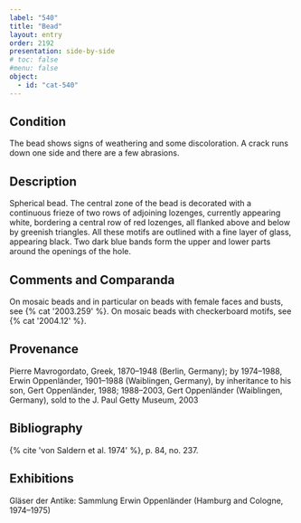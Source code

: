 ```yaml
---
label: "540"
title: "Bead"
layout: entry
order: 2192
presentation: side-by-side
# toc: false
#menu: false 
object:
  - id: "cat-540"
---
```


## Condition

The bead shows signs of weathering and some discoloration. A crack runs down one side and there are a few abrasions.

## Description

Spherical bead. The central zone of the bead is decorated with a continuous frieze of two rows of adjoining lozenges, currently appearing white, bordering a central row of red lozenges, all flanked above and below by greenish triangles. All these motifs are outlined with a fine layer of glass, appearing black. Two dark blue bands form the upper and lower parts around the openings of the hole.

## Comments and Comparanda

On mosaic beads and in particular on beads with female faces and busts, see {% cat '2003.259' %}. On mosaic beads with checkerboard motifs, see {% cat '2004.12' %}.

## Provenance

Pierre Mavrogordato, Greek, 1870–1948 (Berlin, Germany); by 1974–1988, Erwin Oppenländer, 1901–1988 (Waiblingen, Germany), by inheritance to his son, Gert Oppenländer, 1988; 1988–2003, Gert Oppenländer (Waiblingen, Germany), sold to the J. Paul Getty Museum, 2003

## Bibliography

{% cite 'von Saldern et al. 1974' %}, p. 84, no. 237.

## Exhibitions

Gläser der Antike: Sammlung Erwin Oppenländer (Hamburg and Cologne, 1974–1975)